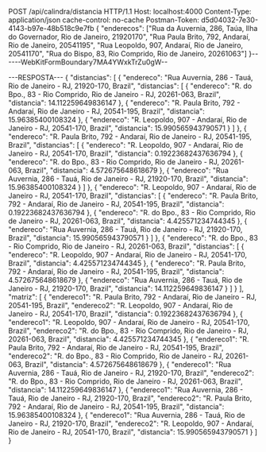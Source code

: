 POST /api/calindra/distancia HTTP/1.1
Host: localhost:4000
Content-Type: application/json
cache-control: no-cache
Postman-Token: d5d04032-7e30-4143-b97e-48b518c9e7fb
{
	"enderecos": ["Rua da Auvernia, 286, Taúa, Ilha do Governador, Rio de Janeiro, 21920170", "Rua Paula Brito, 792, Andaraí, Rio de Janeiro, 20541195", "Rua Leopoldo, 907, Andaraí, Rio de Janeiro, 20541170", "Rua do Bispo, 83, Rio Comprido, Rio de Janeiro, 20261063"]
}------WebKitFormBoundary7MA4YWxkTrZu0gW--


---RESPOSTA---
{
    "distancias": [
        {
            "endereco": "Rua Auvernia, 286 - Tauá, Rio de Janeiro - RJ, 21920-170, Brazil",
            "distancias": [
                {
                    "endereco": "R. do Bpo., 83 - Rio Comprido, Rio de Janeiro - RJ, 20261-063, Brazil",
                    "distancia": 14.112259649836147
                },
                {
                    "endereco": "R. Paula Brito, 792 - Andaraí, Rio de Janeiro - RJ, 20541-195, Brazil",
                    "distancia": 15.96385400108324
                },
                {
                    "endereco": "R. Leopoldo, 907 - Andaraí, Rio de Janeiro - RJ, 20541-170, Brazil",
                    "distancia": 15.990565943790571
                }
            ]
        },
        {
            "endereco": "R. Paula Brito, 792 - Andaraí, Rio de Janeiro - RJ, 20541-195, Brazil",
            "distancias": [
                {
                    "endereco": "R. Leopoldo, 907 - Andaraí, Rio de Janeiro - RJ, 20541-170, Brazil",
                    "distancia": 0.19223682437636794
                },
                {
                    "endereco": "R. do Bpo., 83 - Rio Comprido, Rio de Janeiro - RJ, 20261-063, Brazil",
                    "distancia": 4.572675648618679
                },
                {
                    "endereco": "Rua Auvernia, 286 - Tauá, Rio de Janeiro - RJ, 21920-170, Brazil",
                    "distancia": 15.96385400108324
                }
            ]
        },
        {
            "endereco": "R. Leopoldo, 907 - Andaraí, Rio de Janeiro - RJ, 20541-170, Brazil",
            "distancias": [
                {
                    "endereco": "R. Paula Brito, 792 - Andaraí, Rio de Janeiro - RJ, 20541-195, Brazil",
                    "distancia": 0.19223682437636794
                },
                {
                    "endereco": "R. do Bpo., 83 - Rio Comprido, Rio de Janeiro - RJ, 20261-063, Brazil",
                    "distancia": 4.425571234744345
                },
                {
                    "endereco": "Rua Auvernia, 286 - Tauá, Rio de Janeiro - RJ, 21920-170, Brazil",
                    "distancia": 15.990565943790571
                }
            ]
        },
        {
            "endereco": "R. do Bpo., 83 - Rio Comprido, Rio de Janeiro - RJ, 20261-063, Brazil",
            "distancias": [
                {
                    "endereco": "R. Leopoldo, 907 - Andaraí, Rio de Janeiro - RJ, 20541-170, Brazil",
                    "distancia": 4.425571234744345
                },
                {
                    "endereco": "R. Paula Brito, 792 - Andaraí, Rio de Janeiro - RJ, 20541-195, Brazil",
                    "distancia": 4.572675648618679
                },
                {
                    "endereco": "Rua Auvernia, 286 - Tauá, Rio de Janeiro - RJ, 21920-170, Brazil",
                    "distancia": 14.112259649836147
                }
            ]
        }
    ],
    "matriz": [
        {
            "endereco1": "R. Paula Brito, 792 - Andaraí, Rio de Janeiro - RJ, 20541-195, Brazil",
            "endereco2": "R. Leopoldo, 907 - Andaraí, Rio de Janeiro - RJ, 20541-170, Brazil",
            "distancia": 0.19223682437636794
        },
        {
            "endereco1": "R. Leopoldo, 907 - Andaraí, Rio de Janeiro - RJ, 20541-170, Brazil",
            "endereco2": "R. do Bpo., 83 - Rio Comprido, Rio de Janeiro - RJ, 20261-063, Brazil",
            "distancia": 4.425571234744345
        },
        {
            "endereco1": "R. Paula Brito, 792 - Andaraí, Rio de Janeiro - RJ, 20541-195, Brazil",
            "endereco2": "R. do Bpo., 83 - Rio Comprido, Rio de Janeiro - RJ, 20261-063, Brazil",
            "distancia": 4.572675648618679
        },
        {
            "endereco1": "Rua Auvernia, 286 - Tauá, Rio de Janeiro - RJ, 21920-170, Brazil",
            "endereco2": "R. do Bpo., 83 - Rio Comprido, Rio de Janeiro - RJ, 20261-063, Brazil",
            "distancia": 14.112259649836147
        },
        {
            "endereco1": "Rua Auvernia, 286 - Tauá, Rio de Janeiro - RJ, 21920-170, Brazil",
            "endereco2": "R. Paula Brito, 792 - Andaraí, Rio de Janeiro - RJ, 20541-195, Brazil",
            "distancia": 15.96385400108324
        },
        {
            "endereco1": "Rua Auvernia, 286 - Tauá, Rio de Janeiro - RJ, 21920-170, Brazil",
            "endereco2": "R. Leopoldo, 907 - Andaraí, Rio de Janeiro - RJ, 20541-170, Brazil",
            "distancia": 15.990565943790571
        }
    ]
}
